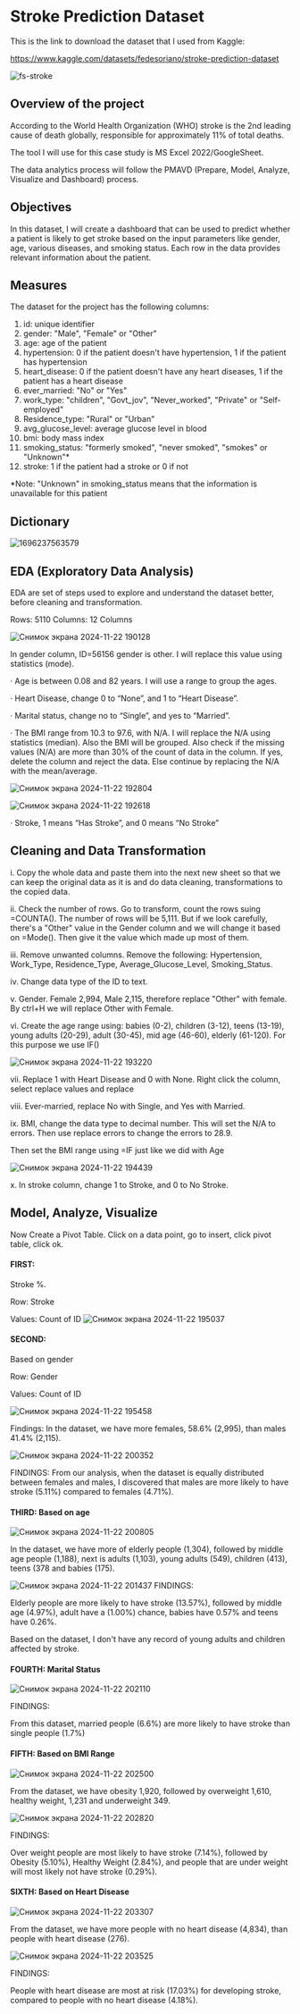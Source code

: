 # Stroke Prediction Dataset

This is the link to download the dataset that I used from Kaggle:

https://www.kaggle.com/datasets/fedesoriano/stroke-prediction-dataset

![fs-stroke](https://github.com/user-attachments/assets/69755e63-ccc5-4af7-914a-f4a4ff1ee54b)

## Overview of the project

According to the World Health Organization (WHO) stroke is the 2nd leading cause of death globally, responsible for approximately 11% of total deaths.

The tool I will use for this case study is MS Excel 2022/GoogleSheet.

The data analytics process will follow the PMAVD (Prepare, Model, Analyze, Visualize and Dashboard) process.

## Objectives

In this dataset, I will create a dashboard that can be used to predict whether a patient is likely to get stroke based on the input parameters like gender, age, various diseases, and smoking status. Each row in the data provides relevant information about the patient.

## Measures

The dataset for the project has the following columns:

1) id: unique identifier
2) gender: "Male", "Female" or "Other"
3) age: age of the patient
4) hypertension: 0 if the patient doesn't have hypertension, 1 if the patient has hypertension
5) heart_disease: 0 if the patient doesn't have any heart diseases, 1 if the patient has a heart disease
6) ever_married: "No" or "Yes"
7) work_type: "children", "Govt_jov", "Never_worked", "Private" or "Self-employed"
8) Residence_type: "Rural" or "Urban"
9) avg_glucose_level: average glucose level in blood
10) bmi: body mass index
11) smoking_status: "formerly smoked", "never smoked", "smokes" or "Unknown"*
12) stroke: 1 if the patient had a stroke or 0 if not

*Note: "Unknown" in smoking_status means that the information is unavailable for this patient

## Dictionary

![1696237563579](https://github.com/user-attachments/assets/04df853d-a83e-45ab-b723-2a312f117a2c)

## EDA (Exploratory Data Analysis)

EDA are set of steps used to explore and understand the dataset better, before cleaning and transformation.

Rows: 5110
Columns: 12 Columns

![Снимок экрана 2024-11-22 190128](https://github.com/user-attachments/assets/8e087496-0b8c-47b0-ae31-3703983c797f)

 In gender column, ID=56156 gender is other. I will replace this value using statistics (mode).

· Age is between 0.08 and 82 years. I will use a range to group the ages.

· Heart Disease, change 0 to “None”, and 1 to “Heart Disease”.

· Marital status, change no to “Single”, and yes to “Married”.

· The BMI range from 10.3 to 97.6, with N/A. I will replace the N/A using statistics (median). Also the BMI will be grouped. Also check if the missing values (N/A) are more than 30% of the count of data in the column. If yes, delete the column and reject the data. Else continue by replacing the N/A with the mean/average.

![Снимок экрана 2024-11-22 192804](https://github.com/user-attachments/assets/6e2d6d5b-1489-44dd-a095-55d8588b236b)



![Снимок экрана 2024-11-22 192618](https://github.com/user-attachments/assets/7a4d1d75-f4b8-4dbf-9354-0c27ea9370b2)

· Stroke, 1 means “Has Stroke”, and 0 means “No Stroke”

## Cleaning and Data Transformation 

i. Copy the whole data and paste them into the next new sheet so that we can keep the original data as it is and do data cleaning, transformations to the copied data. 

ii. Check the number of rows. Go to transform, count the rows suing =COUNTA(). The number of rows will be 5,111. But if we look carefully, there's a "Other" value in the Gender column and we will change it based on =Mode(). Then give it the value which made up most of them. 

iii. Remove unwanted columns. Remove the following: Hypertension, Work_Type, Residence_Type, Average_Glucose_Level, Smoking_Status.

iv. Change data type of the ID to text.

v. Gender. Female 2,994, Male 2,115, therefore replace "Other" with female. By ctrl+H we will replace Other with Female.

vi. Create the age range using: babies (0-2), children (3-12), teens (13-19), young adults (20-29), adult (30-45), mid age (46-60), elderly (61-120). For this purpose we use IF()

![Снимок экрана 2024-11-22 193220](https://github.com/user-attachments/assets/7a796cc1-9da0-4b0b-a88f-49a252e44fa1)

vii. Replace 1 with Heart Disease and 0 with None. Right click the column, select replace values and replace

viii. Ever-married, replace No with Single, and Yes with Married.

ix. BMI, change the data type to decimal number. This will set the N/A to errors. Then use replace errors to change the errors to 28.9.

Then set the BMI range using =IF just like we did with Age

![Снимок экрана 2024-11-22 194439](https://github.com/user-attachments/assets/8f4874fa-f477-42b5-8277-33c3c0512212)

x. In stroke column, change 1 to Stroke, and 0 to No Stroke.

## Model, Analyze, Visualize

Now Create a Pivot Table. Click on a data point, go to insert, click pivot table, click ok.

#### FIRST:
Stroke %.

Row: Stroke

Values: Count of ID
![Снимок экрана 2024-11-22 195037](https://github.com/user-attachments/assets/f077c652-e170-4e1a-97fb-b4d40040b2cf)

#### SECOND: 
Based on gender

Row: Gender

Values: Count of ID

![Снимок экрана 2024-11-22 195458](https://github.com/user-attachments/assets/a858503e-39e0-48cb-aa0b-7e4c78209448)

Findings: In the dataset, we have more females, 58.6% (2,995), than males 41.4% (2,115).



![Снимок экрана 2024-11-22 200352](https://github.com/user-attachments/assets/c1b98f59-f512-49b8-8167-00c8f0666e2e)

FINDINGS: From our analysis, when the dataset is equally distributed between females and males, I discovered that males are more likely to have stroke (5.11%) compared to females (4.71%).

#### THIRD: Based on age
![Снимок экрана 2024-11-22 200805](https://github.com/user-attachments/assets/48cd59e2-347a-4a87-9c39-9a42f84c8906)

In the dataset, we have more of elderly people (1,304), followed by middle age people (1,188), next is adults (1,103), young adults (549), children (413), teens (378 and babies (175).


![Снимок экрана 2024-11-22 201437](https://github.com/user-attachments/assets/20542ffd-6c85-4c7a-8ab4-b597b66ced80)
FINDINGS:

Elderly people are more likely to have stroke (13.57%), followed by middle age (4.97%), adult have a (1.00%) chance, babies have 0.57% and teens have 0.26%.

Based on the dataset, I don't have any record of young adults and children affected by stroke.

#### FOURTH: Marital Status

![Снимок экрана 2024-11-22 202110](https://github.com/user-attachments/assets/4609af61-e9c9-49ab-b480-6074bce0843d)

FINDINGS:

From this dataset, married people (6.6%) are more likely to have stroke than single people (1.7%)



#### FIFTH: Based on BMI Range

![Снимок экрана 2024-11-22 202500](https://github.com/user-attachments/assets/c299c53e-5ff6-4808-b779-ba293210a6de)

From the dataset, we have obesity 1,920, followed by overweight 1,610, healthy weight, 1,231 and underweight 349.



![Снимок экрана 2024-11-22 202820](https://github.com/user-attachments/assets/ebbedb80-579b-4fe1-91d6-e86539b8f746)

FINDINGS:

Over weight people are most likely to have stroke (7.14%), followed by Obesity (5.10%), Healthy Weight (2.84%), and people that are under weight will most likely not have stroke (0.29%).


 #### SIXTH: Based on Heart Disease

![Снимок экрана 2024-11-22 203307](https://github.com/user-attachments/assets/a1bfe79e-5c0d-4393-8f4e-3d064bd82ccc)


From the dataset, we have more people with no heart disease (4,834), than people with heart disease (276).

![Снимок экрана 2024-11-22 203525](https://github.com/user-attachments/assets/74c1417b-a34f-4bb0-9132-2445b5578c39)


FINDINGS:

People with heart disease are most at risk (17.03%) for developing stroke, compared to people with no heart disease (4.18%).



